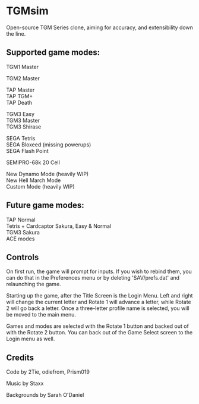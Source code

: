 # TGMsim

Open-source TGM Series clone, aiming for accuracy, and extensibility down the line.

## Supported game modes:

TGM1 Master  

TGM2 Master  
 
TAP Master  
TAP TGM+  
TAP Death  

TGM3 Easy  
TGM3 Master  
TGM3 Shirase  

SEGA Tetris  
SEGA Bloxeed (missing powerups)  
SEGA Flash Point  

SEMIPRO-68k 20 Cell  

New Dynamo Mode (heavily WIP)  
New Hell March Mode  
Custom Mode (heavily WIP)

## Future game modes:

TAP Normal  
Tetris + Cardcaptor Sakura, Easy & Normal  
TGM3 Sakura  
ACE modes  

## Controls

On first run, the game will prompt for inputs. If you wish to rebind them, you can do that in the Preferences menu or by deleting 'SAV/prefs.dat' and relaunching the game.

Starting up the game, after the Title Screen is the Login Menu. Left and right will change the current letter and Rotate 1 will advance a letter, while Rotate 2 will go back a letter. Once a three-letter profile name is selected, you will be moved to the main menu.

Games and modes are selected with the Rotate 1 button and backed out of with the Rotate 2 button. You can back out of the Game Select screen to the Login menu as well.

## Credits

Code by 2Tie, odiefrom, Prism019

Music by Staxx

Backgrounds by Sarah O'Daniel